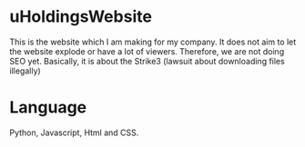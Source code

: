 # uHoldingsWebsite

This is the website which I am making for my company.
It does not aim to let the website explode or have a lot of viewers. Therefore, we are not doing SEO yet.
Basically, it is about the Strike3 (lawsuit about downloading files illegally)

# Language

Python, Javascript, Html and CSS.
